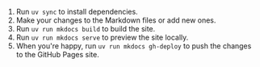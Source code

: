 1. Run `uv sync` to install dependencies.
2. Make your changes to the Markdown files or add new ones.
3. Run `uv run mkdocs build` to build the site.
4. Run `uv run mkdocs serve` to preview the site locally.
5. When you're happy, run `uv run mkdocs gh-deploy` to push the changes to the GitHub Pages site.

